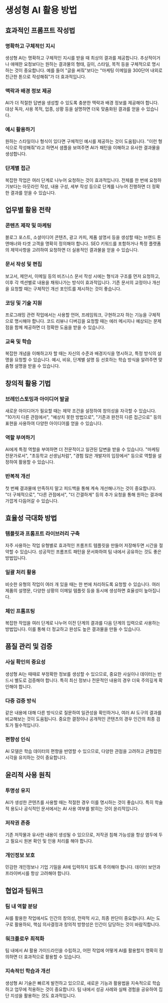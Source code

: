# 생성형 AI 활용 방법

## 효과적인 프롬프트 작성법

### 명확하고 구체적인 지시
생성형 AI는 명확하고 구체적인 지시를 받을 때 최상의 결과를 제공합니다. 추상적이거나 애매한 요청보다는 원하는 결과물의 형태, 길이, 스타일, 목적 등을 구체적으로 명시하는 것이 중요합니다. 예를 들어 "글을 써줘"보다는 "마케팅 이메일을 300단어 내외로 친근한 톤으로 작성해줘"가 더 효과적입니다.

### 맥락과 배경 정보 제공
AI가 더 적절한 답변을 생성할 수 있도록 충분한 맥락과 배경 정보를 제공해야 합니다. 대상 독자, 사용 목적, 업종, 상황 등을 설명하면 더욱 맞춤화된 결과를 얻을 수 있습니다.

### 예시 활용하기
원하는 스타일이나 형식이 있다면 구체적인 예시를 제공하는 것이 도움됩니다. "이런 형식으로 작성해줘"라고 하면서 샘플을 보여주면 AI가 패턴을 이해하고 유사한 결과물을 생성합니다.

### 단계별 접근
복잡한 작업은 여러 단계로 나누어 요청하는 것이 효과적입니다. 전체를 한 번에 요청하기보다는 아웃라인 작성, 내용 구성, 세부 작성 등으로 단계를 나누어 진행하면 더 정확한 결과를 얻을 수 있습니다.

## 업무별 활용 전략

### 콘텐츠 제작 및 마케팅
블로그 포스트, 소셜미디어 콘텐츠, 광고 카피, 제품 설명서 등을 생성할 때는 브랜드 톤앤매너와 타겟 고객을 명확히 정의해야 합니다. SEO 키워드를 포함하거나 특정 플랫폼의 제약사항을 고려하여 요청하면 더 실용적인 결과물을 얻을 수 있습니다.

### 문서 작성 및 편집
보고서, 제안서, 이메일 등의 비즈니스 문서 작성 시에는 형식과 구조를 먼저 요청하고, 이후 각 섹션별로 내용을 채워나가는 방식이 효과적입니다. 기존 문서의 교정이나 개선을 요청할 때는 구체적인 개선 포인트를 제시하는 것이 좋습니다.

### 코딩 및 기술 지원
프로그래밍 관련 작업에서는 사용할 언어, 프레임워크, 구현하고자 하는 기능을 구체적으로 명시해야 합니다. 코드 리뷰나 디버깅을 요청할 때는 에러 메시지나 예상되는 문제점을 함께 제공하면 더 정확한 도움을 받을 수 있습니다.

### 교육 및 학습
복잡한 개념을 이해하고자 할 때는 자신의 수준과 배경지식을 명시하고, 특정 방식의 설명을 요청할 수 있습니다. 예시, 비유, 단계별 설명 등 선호하는 학습 방식을 알려주면 맞춤형 설명을 받을 수 있습니다.

## 창의적 활용 기법

### 브레인스토밍과 아이디어 발굴
새로운 아이디어가 필요할 때는 제약 조건을 설정하여 창의성을 자극할 수 있습니다. "10가지 다른 관점에서", "예상치 못한 방법으로", "기존과 완전히 다른 접근으로" 등의 표현을 사용하여 다양한 아이디어를 얻을 수 있습니다.

### 역할 부여하기
AI에게 특정 역할을 부여하면 더 전문적이고 일관된 답변을 받을 수 있습니다. "마케팅 전문가로서", "초등학교 선생님처럼", "경험 많은 개발자의 입장에서" 등으로 역할을 설정하여 활용할 수 있습니다.

### 반복적 개선
첫 번째 결과물에 만족하지 말고 피드백을 통해 계속 개선해나가는 것이 중요합니다. "더 구체적으로", "다른 관점에서", "더 간결하게" 등의 추가 요청을 통해 원하는 결과에 가깝게 다듬어갈 수 있습니다.

## 효율성 극대화 방법

### 템플릿과 프롬프트 라이브러리 구축
자주 사용하는 작업 유형별로 효과적인 프롬프트 템플릿을 만들어 저장해두면 시간을 절약할 수 있습니다. 성공적인 프롬프트 패턴을 문서화하여 팀 내에서 공유하는 것도 좋은 방법입니다.

### 일괄 처리 활용
비슷한 유형의 작업이 여러 개 있을 때는 한 번에 처리하도록 요청할 수 있습니다. 여러 제품의 설명문, 다양한 상황의 이메일 템플릿 등을 동시에 생성하면 효율성이 높아집니다.

### 체인 프롬프팅
복잡한 작업을 여러 단계로 나누어 이전 단계의 결과를 다음 단계의 입력으로 사용하는 방법입니다. 이를 통해 더 정교하고 완성도 높은 결과물을 만들 수 있습니다.

## 품질 관리 및 검증

### 사실 확인의 중요성
생성형 AI는 때때로 부정확한 정보를 생성할 수 있으므로, 중요한 사실이나 데이터는 반드시 별도로 검증해야 합니다. 특히 최신 정보나 전문적인 내용의 경우 더욱 주의깊게 확인해야 합니다.

### 다중 검증 방식
같은 내용에 대해 다른 방식으로 질문하여 일관성을 확인하거나, 여러 AI 도구의 결과를 비교해보는 것이 도움됩니다. 중요한 결정이나 공개적인 콘텐츠의 경우 인간의 최종 검토가 필수적입니다.

### 편향성 인식
AI 모델은 학습 데이터의 편향을 반영할 수 있으므로, 다양한 관점을 고려하고 균형잡힌 시각을 유지하는 것이 중요합니다.

## 윤리적 사용 원칙

### 투명성 유지
AI가 생성한 콘텐츠를 사용할 때는 적절한 경우 이를 명시하는 것이 좋습니다. 특히 학술적 용도나 공식적인 문서에서는 AI 사용 여부를 밝히는 것이 윤리적입니다.

### 저작권 존중
기존 저작물과 유사한 내용이 생성될 수 있으므로, 저작권 침해 가능성을 항상 염두에 두고 필요시 원본 확인 및 인용 처리를 해야 합니다.

### 개인정보 보호
민감한 개인정보나 기업 기밀을 AI에 입력하지 않도록 주의해야 합니다. 데이터 보안과 프라이버시를 항상 고려해야 합니다.

## 협업과 팀워크

### 팀 내 역할 분담
AI를 활용한 작업에서도 인간의 창의성, 전략적 사고, 최종 판단이 중요합니다. AI는 도구로 활용하되, 핵심 의사결정과 창의적 방향성은 인간이 담당하는 것이 바람직합니다.

### 워크플로우 최적화
팀 내에서 AI 활용 가이드라인을 수립하고, 어떤 작업에 어떻게 AI를 활용할지 명확히 정의하면 더 효과적으로 활용할 수 있습니다.

### 지속적인 학습과 개선
생성형 AI 기술은 빠르게 발전하고 있으므로, 새로운 기능과 활용법을 지속적으로 학습하고 업무에 적용하는 것이 중요합니다. 팀 내에서 성공 사례와 실패 경험을 공유하여 집단 지성을 활용하는 것도 효과적입니다.
